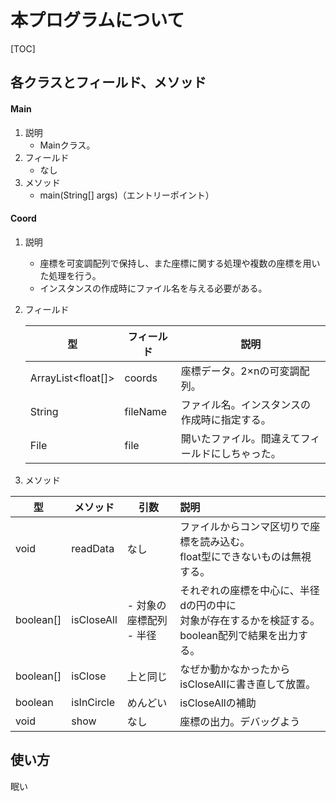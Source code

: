 # 本プログラムについて

 

[TOC]

## 各クラスとフィールド、メソッド

#### Main

1. 説明
   - Mainクラス。
2. フィールド
   - なし
3. メソッド
   - main(String[] args)（エントリーポイント）

#### Coord

1. 説明

   - 座標を可変調配列で保持し、また座標に関する処理や複数の座標を用いた処理を行う。
   - インスタンスの作成時にファイル名を与える必要がある。

2. フィールド

   | 型                 | フィールド | 説明                                             |
   | ------------------ | ---------- | ------------------------------------------------ |
   | ArrayList<float[]> | coords     | 座標データ。2×nの可変調配列。                    |
   | String             | fileName   | ファイル名。インスタンスの作成時に指定する。     |
   | File               | file       | 開いたファイル。間違えてフィールドにしちゃった。 |

   

3. メソッド

| 型        | メソッド   | 引数                         | 説明                                                         |
| --------- | ---------- | ---------------------------- | :----------------------------------------------------------- |
| void      | readData   | なし                         | ファイルからコンマ区切りで座標を読み込む。<br />float型にできないものは無視する。 |
| boolean[] | isCloseAll | - 対象の座標配列<br />- 半径 | それぞれの座標を中心に、半径dの円の中に<br />対象が存在するかを検証する。<br />boolean配列で結果を出力する。 |
| boolean[] | isClose    | 上と同じ                     | なぜか動かなかったからisCloseAllに書き直して放置。           |
| boolean   | isInCircle | めんどい                     | isCloseAllの補助                                             |
| void      | show       | なし                         | 座標の出力。デバッグよう                                     |

## 使い方

眠い